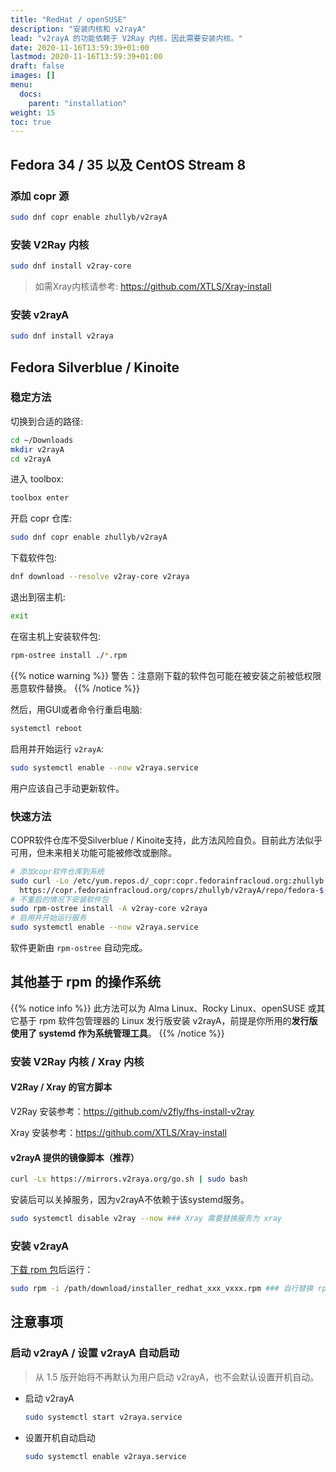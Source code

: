 ```yaml
---
title: "RedHat / openSUSE"
description: "安装内核和 v2rayA"
lead: "v2rayA 的功能依赖于 V2Ray 内核，因此需要安装内核。"
date: 2020-11-16T13:59:39+01:00
lastmod: 2020-11-16T13:59:39+01:00
draft: false
images: []
menu:
  docs:
    parent: "installation"
weight: 15
toc: true
---
```


## Fedora 34 / 35 以及 CentOS Stream 8

### 添加 copr 源

```bash
sudo dnf copr enable zhullyb/v2rayA
```

### 安装 V2Ray 内核

```bash
sudo dnf install v2ray-core
```

> 如需Xray内核请参考: <https://github.com/XTLS/Xray-install>

### 安装 v2rayA

```bash
sudo dnf install v2raya
```

## Fedora Silverblue / Kinoite

### 稳定方法

切换到合适的路径:

```bash
cd ~/Downloads
mkdir v2rayA
cd v2rayA
```

进入 toolbox:

```bash
toolbox enter
```

开启 copr 仓库:

```bash
sudo dnf copr enable zhullyb/v2rayA
```

下载软件包:

```bash
dnf download --resolve v2ray-core v2raya
```

退出到宿主机:

```bash
exit
```

在宿主机上安装软件包:

```bash
rpm-ostree install ./*.rpm
```

{{% notice warning %}}
警告：注意刚下载的软件包可能在被安装之前被低权限恶意软件替换。
{{% /notice %}}

然后，用GUI或者命令行重启电脑:

```bash
systemctl reboot
```

启用并开始运行 `v2rayA`:

```bash
sudo systemctl enable --now v2raya.service
```

用户应该自己手动更新软件。

### 快速方法

COPR软件仓库不受Silverblue / Kinoite支持，此方法风险自负。目前此方法似乎可用，但未来相关功能可能被修改或删除。

```bash
# 添加copr软件仓库到系统
sudo curl -Lo /etc/yum.repos.d/_copr:copr.fedorainfracloud.org:zhullyb:v2rayA.repo \
  https://copr.fedorainfracloud.org/coprs/zhullyb/v2rayA/repo/fedora-$(rpm -E %fedora)/zhullyb-v2rayA-fedora-$(rpm -E %fedora).repo
# 不重启的情况下安装软件包
sudo rpm-ostree install -A v2ray-core v2raya
# 启用并开始运行服务
sudo systemctl enable --now v2raya.service
```

软件更新由 `rpm-ostree` 自动完成。

## 其他基于 rpm 的操作系统

{{% notice info %}}
此方法可以为 Alma Linux、Rocky Linux、openSUSE 或其它基于 rpm 软件包管理器的 Linux 发行版安装 v2rayA，前提是你所用的**发行版使用了 systemd 作为系统管理工具**。
{{% /notice %}}

### 安装 V2Ray 内核 / Xray 内核

#### V2Ray / Xray 的官方脚本

V2Ray 安装参考：<https://github.com/v2fly/fhs-install-v2ray>

Xray 安装参考：<https://github.com/XTLS/Xray-install>

#### v2rayA 提供的镜像脚本（推荐）

```bash
curl -Ls https://mirrors.v2raya.org/go.sh | sudo bash
```

安装后可以关掉服务，因为v2rayA不依赖于该systemd服务。

```bash
sudo systemctl disable v2ray --now ### Xray 需要替换服务为 xray
```

### 安装 v2rayA

[下载 rpm 包](https://github.com/v2rayA/v2rayA/releases)后运行：

```bash
sudo rpm -i /path/download/installer_redhat_xxx_vxxx.rpm ### 自行替换 rpm 包所在的实际路径
```

## 注意事项

### 启动 v2rayA / 设置 v2rayA 自动启动

> 从 1.5 版开始将不再默认为用户启动 v2rayA，也不会默认设置开机自动。

- 启动 v2rayA

  ```bash
  sudo systemctl start v2raya.service
  ```

- 设置开机自动启动

  ```bash
  sudo systemctl enable v2raya.service
  ```
